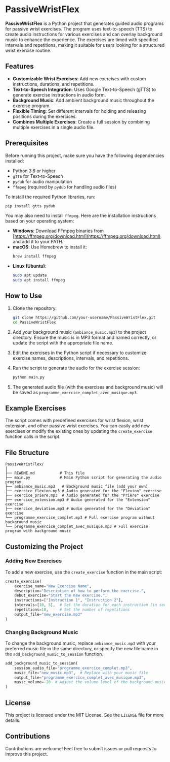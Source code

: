 
# PassiveWristFlex

**PassiveWristFlex** is a Python project that generates guided audio programs for passive wrist exercises. The program uses text-to-speech (TTS) to create audio instructions for various exercises and can overlay background music to enhance the experience. The exercises are timed with specified intervals and repetitions, making it suitable for users looking for a structured wrist exercise routine.

## Features

- **Customizable Wrist Exercises**: Add new exercises with custom instructions, durations, and repetitions.
- **Text-to-Speech Integration**: Uses Google Text-to-Speech (gTTS) to generate exercise instructions in audio form.
- **Background Music**: Add ambient background music throughout the exercise program.
- **Flexible Timing**: Set different intervals for holding and releasing positions during the exercises.
- **Combines Multiple Exercises**: Create a full session by combining multiple exercises in a single audio file.

## Prerequisites

Before running this project, make sure you have the following dependencies installed:

- Python 3.6 or higher
- `gTTS` for Text-to-Speech
- `pydub` for audio manipulation
- `ffmpeg` (required by `pydub` for handling audio files)

To install the required Python libraries, run:

```bash
pip install gtts pydub
```

You may also need to install `ffmpeg`. Here are the installation instructions based on your operating system:

- **Windows**: Download FFmpeg binaries from [https://ffmpeg.org/download.html](https://ffmpeg.org/download.html) and add it to your PATH.
- **macOS**: Use Homebrew to install it:
  ```bash
  brew install ffmpeg
  ```
- **Linux (Ubuntu)**:
  ```bash
  sudo apt update
  sudo apt install ffmpeg
  ```

## How to Use

1. Clone the repository:

   ```bash
   git clone https://github.com/your-username/PassiveWristFlex.git
   cd PassiveWristFlex
   ```

2. Add your background music (`ambiance_music.mp3`) to the project directory. Ensure the music is in MP3 format and named correctly, or update the script with the appropriate file name.

3. Edit the exercises in the Python script if necessary to customize exercise names, descriptions, intervals, and repetitions.

4. Run the script to generate the audio for the exercise session:

   ```bash
   python main.py
   ```

5. The generated audio file (with the exercises and background music) will be saved as `programme_exercice_complet_avec_musique.mp3`.

## Example Exercises

The script comes with predefined exercises for wrist flexion, wrist extension, and other passive wrist exercises. You can easily add new exercises or modify the existing ones by updating the `create_exercise` function calls in the script.

## File Structure

```
PassiveWristFlex/
│
├── README.md           # This file
├── main.py             # Main Python script for generating the audio program
├── ambiance_music.mp3   # Background music file (add your own)
├── exercice_flexion.mp3 # Audio generated for the "Flexion" exercise
├── exercice_priere.mp3  # Audio generated for the "Prière" exercise
├── exercice_extension.mp3 # Audio generated for the "Extension" exercise
├── exercice_deviation.mp3 # Audio generated for the "Déviation" exercise
└── programme_exercice_complet.mp3 # Full exercise program without background music
└── programme_exercice_complet_avec_musique.mp3 # Full exercise program with background music
```

## Customizing the Project

### Adding New Exercises

To add a new exercise, use the `create_exercise` function in the main script:

```python
create_exercise(
    exercise_name="New Exercise Name",
    description="Description of how to perform the exercise.",
    debut_exercise="Start the new exercise.",
    instructions=["Instruction 1", "Instruction 2"],
    intervals=[10, 5],  # Set the duration for each instruction (in seconds)
    repetitions=10,     # Set the number of repetitions
    output_file="new_exercise.mp3"
)
```

### Changing Background Music

To change the background music, replace `ambiance_music.mp3` with your preferred music file in the same directory, or specify the new file name in the `add_background_music_to_session` function.

```python
add_background_music_to_session(
    session_audio_file="programme_exercice_complet.mp3", 
    music_file="new_music.mp3",  # Replace with your music file
    output_file="programme_exercice_complet_avec_musique.mp3", 
    music_volume=-20  # Adjust the volume level of the background music
)
```

## License

This project is licensed under the MIT License. See the `LICENSE` file for more details.

## Contributions

Contributions are welcome! Feel free to submit issues or pull requests to improve this project.
